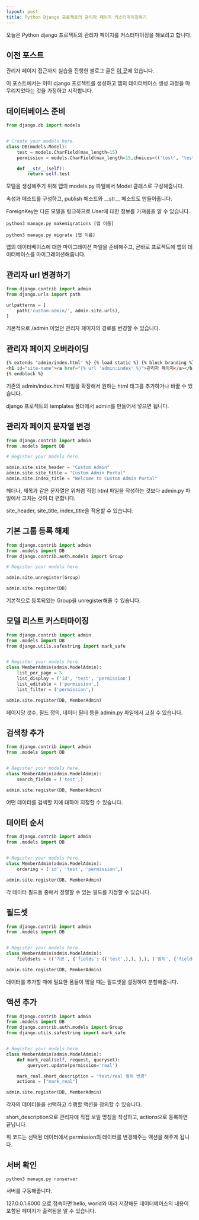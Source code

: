 ```yaml
---
layout: post
title: Python Django 프로젝트의 관리자 페이지 커스터마이징하기
---
```


오늘은 Python django 프로젝트의 관리자 페이지를 커스터마이징을 해보려고 합니다.

## 이전 포스트

관리자 페이지 접근까지 실습을 진행한 블로그 글은 [이 곳](https://minwook-shin.github.io/python-django-getting-started/)에 있습니다.

이 포스트에서는 이미 django 프로젝트를 생성하고 앱의 데이터베이스 생성 과정을 마무리지었다는 것을 가정하고 시작합니다.

## 데이터베이스 준비

```python
from django.db import models


# Create your models here.
class DB(models.Model):
    test = models.CharField(max_length=15)
    permission = models.CharField(max_length=15,choices=(('test', "test"),('real', "real")),blank=True, null=True)

    def __str__(self):
        return self.test
```

모델을 생성해주기 위해 앱의 models.py 파일에서 Model 클래스로 구성해줍니다.

속성과 메소드를 구성하고, publish 메소드와 \_\_str\_\_ 메소드도 만들어줍니다.

ForeignKey는 다른 모델을 링크하므로 User에 대한 정보를 가져옴을 알 수 있습니다.

```
python3 manage.py makemigrations [앱 이름]
```

```
python3 manage.py migrate [앱 이름]
```

앱의 데이터베이스에 대한 마이그레이션 파일을 준비해주고, 곧바로 프로젝트에 앱의 데이터베이스를 마이그레이션해줍니다.

## 관리자 url 변경하기

```python
from django.contrib import admin
from django.urls import path

urlpatterns = [
    path('custom-admin/', admin.site.urls),
]
```

기본적으로 /admin 이었던 관리자 페이지의 경로를 변경할 수 있습니다.

## 관리자 페이지 오버라이딩

```html
{% extends 'admin/index.html' %} {% load static %} {% block branding %}
<h1 id="site-name"><a href="{% url 'admin:index' %}">관리자 페이지</a></h1>
{% endblock %}
```

기존의 admin/index.html 파일을 확장해서 원하는 html 태그를 추가하거나 바꿀 수 있습니다.

django 프로젝트의 templates 폴더에서 admin를 만들어서 넣으면 됩니다.

## 관리자 페이지 문자열 변경

```python
from django.contrib import admin
from .models import DB

# Register your models here.

admin.site.site_header = "Custom Admin"
admin.site.site_title = "Custom Admin Portal"
admin.site.index_title = "Welcome to Custom Admin Portal"
```

헤더나, 제목과 같은 문자열은 위처럼 직접 html 파일을 작성하는 것보다 admin.py 파일에서 고치는 것이 더 편합니다.

site_header, site_title, index_title을 적용할 수 있습니다.

## 기본 그룹 등록 해제

```python
from django.contrib import admin
from .models import DB
from django.contrib.auth.models import Group

# Register your models here.

admin.site.unregister(Group)

admin.site.register(DB)
```

기본적으로 등록되있는 Group을 unregister해줄 수 있습니다.

## 모델 리스트 커스터마이징

```python
from django.contrib import admin
from .models import DB
from django.utils.safestring import mark_safe


# Register your models here.
class MemberAdmin(admin.ModelAdmin):
    list_per_page = 5
    list_display = ('id', 'test', 'permission')
    list_editable = ('permission',)
    list_filter = ('permission',)

admin.site.register(DB, MemberAdmin)
```

페이지당 갯수, 필드 정의, 데이터 필터 등을 admin.py 파일에서 고칠 수 있습니다.

## 검색창 추가

```python
from django.contrib import admin
from .models import DB


# Register your models here.
class MemberAdmin(admin.ModelAdmin):
    search_fields = ('test',)

admin.site.register(DB, MemberAdmin)
```

어떤 데이터를 검색할 지에 대하여 지정할 수 있습니다.

## 데이터 순서

```python
from django.contrib import admin
from .models import DB


# Register your models here.
class MemberAdmin(admin.ModelAdmin):
    ordering = ('id', 'test', 'permission',)

admin.site.register(DB, MemberAdmin)
```

각 데이터 필드들 중에서 정렬할 수 있는 필드를 지정할 수 있습니다.

## 필드셋

```python
from django.contrib import admin
from .models import DB


# Register your models here.
class MemberAdmin(admin.ModelAdmin):
    fieldsets = (('기본', {'fields': (('test',),), },), ('범위', {'fields': (('permission',),), },))

admin.site.register(DB, MemberAdmin)
```

데이터를 추가할 때에 필요한 폼들이 많을 때는 필드셋을 설정하여 분할해줍니다.

## 액션 추가

```python
from django.contrib import admin
from .models import DB
from django.contrib.auth.models import Group
from django.utils.safestring import mark_safe


# Register your models here.
class MemberAdmin(admin.ModelAdmin):
    def mark_real(self, request, queryset):
        queryset.update(permission='real')

    mark_real.short_description = "test/real 범위 변경"
    actions = ["mark_real"]

admin.site.register(DB, MemberAdmin)
```

각자의 데이터들을 선택하고 수행할 액션을 정의할 수 있습니다.

short_description으로 관리자에 직접 보일 명칭을 작성하고, actions으로 등록하면 끝납니다.

위 코드는 선택된 데이터에서 permission의 데이터를 변경해주는 액션을 해주게 됩니다.

## 서버 확인

```
python3 manage.py runserver
```

서버를 구동해줍니다.

127.0.0.1:8000 으로 접속하면 hello, world와 미리 저장해둔 데이터베이스의 내용이 포함된 페이지가 출력됨을 알 수 있습니다.
